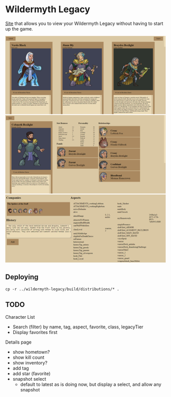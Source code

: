 # Wildermyth Legacy

[Site](https://manapart.github.io/wildermyth-legacy/) that allows you to view your Wildermyth Legacy without having to start up the game.

![](example/characters.png)
![](example/detail1.png)
![](example/detail2.png)

## Deploying
```
cp -r ../wildermyth-legacy/build/distributions/* .
```

## TODO

Character List
- Search (filter) by name, tag, aspect, favorite, class, legacyTier
- Display favorites first

Details page
- show hometown?
- show kill count
- show inventory?
- add tag
- add star (favorite)
- snapshot select
  - default to latest as is doing now, but display a select, and allow any snapshot